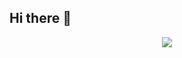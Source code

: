 ## Hi there 👋
<p align="center">
  <img src="https://i.pinimg.com/236x/a7/dd/df/a7dddfae831fe816e94d2777726fe267.jpg" />
</p>

<!--
**mrrafi71/mrrafi71** is a ✨ _special_ ✨ repository because its `README.md` (this file) appears on your GitHub profile.

Here are some ideas to get you started:

- 🔭 I’m currently working on ...
- 🌱 I’m currently learning ...
- 👯 I’m looking to collaborate on ...
- 🤔 I’m looking for help with ...
- 💬 Ask me about ...
- 📫 How to reach me: ...
- 😄 Pronouns: ...
- ⚡ Fun fact: ...
-->
